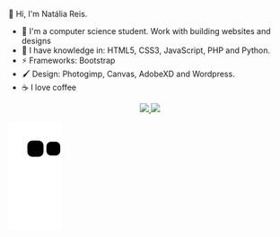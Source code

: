 👀 Hi, I'm Natália Reis.

- 🤗 I'm a computer science student. Work with building websites and designs
- 🌱 I have knowledge in: HTML5, CSS3, JavaScript, PHP and Python.
- ⚡ Frameworks: Bootstrap
- 🖌️ Design: Photogimp, Canvas, AdobeXD and  Wordpress.
- ☕ I love coffee
 
 <div align="center">
  <a href="https://github.com/nataliareiis">
  <img height="160em" src="https://github-readme-stats.vercel.app/api?username=nataliareiis&show_icons=true&theme=dracula&include_all_commits=true&count_private=true"/>
  <img height="160em" src="https://github-readme-stats.vercel.app/api/top-langs/?username=nataliareiis&layout=compact&langs_count=7&theme=dracula"/>
</div>

 
  ![Snake animation](https://github.com/nataliareiis/nataliareiis/blob/output/github-contribution-grid-snake.svg)

